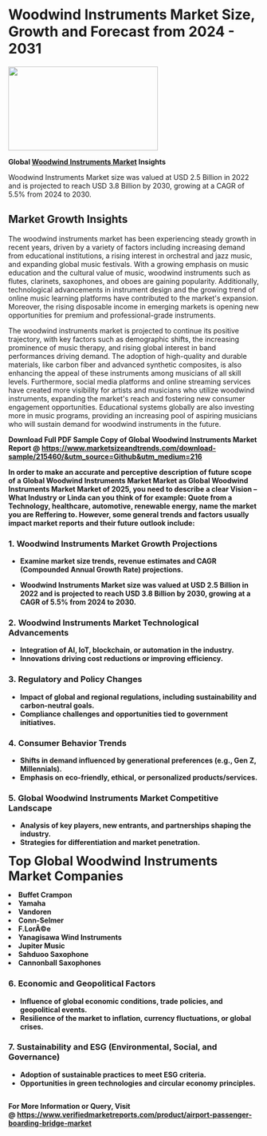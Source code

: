 <H1>Woodwind Instruments Market Size, Growth and Forecast from 2024 - 2031</H1><img class="aligncenter size-medium wp-image-584254" src="https://thirdeyenews.in/wp-content/uploads/2024/09/Global-Market-Research-300x168.jpeg" alt="" width="300" height="168" /><p><strong>Global&nbsp;<a href="https://www.marketsizeandtrends.com/download-sample/215460/&amp;utm_source=Github&utm_medium=216">Woodwind Instruments Market</a> Insights</strong></p><p>Woodwind Instruments Market size was valued at USD 2.5 Billion in 2022 and is projected to reach USD 3.8 Billion by 2030, growing at a CAGR of 5.5% from 2024 to 2030.</p><p><h2>Market Growth Insights</h2> <p>The woodwind instruments market has been experiencing steady growth in recent years, driven by a variety of factors including increasing demand from educational institutions, a rising interest in orchestral and jazz music, and expanding global music festivals. With a growing emphasis on music education and the cultural value of music, woodwind instruments such as flutes, clarinets, saxophones, and oboes are gaining popularity. Additionally, technological advancements in instrument design and the growing trend of online music learning platforms have contributed to the market's expansion. Moreover, the rising disposable income in emerging markets is opening new opportunities for premium and professional-grade instruments.</p> <p><strong></strong></p> <p>The woodwind instruments market is projected to continue its positive trajectory, with key factors such as demographic shifts, the increasing prominence of music therapy, and rising global interest in band performances driving demand. The adoption of high-quality and durable materials, like carbon fiber and advanced synthetic composites, is also enhancing the appeal of these instruments among musicians of all skill levels. Furthermore, social media platforms and online streaming services have created more visibility for artists and musicians who utilize woodwind instruments, expanding the market's reach and fostering new consumer engagement opportunities. Educational systems globally are also investing more in music programs, providing an increasing pool of aspiring musicians who will sustain demand for woodwind instruments in the future. <p><strong></p><p><span class=""><strong>Download Full PDF Sample Copy of Global Woodwind Instruments Market Report</strong> @ <a href="https://www.marketsizeandtrends.com/download-sample/215460/&amp;utm_source=Github&utm_medium=216" target="_blank">https://www.marketsizeandtrends.com/download-sample/215460/&amp;utm_source=Github&utm_medium=216</a></span></p><p>In order to make an accurate and perceptive description of future scope of a Global&nbsp;Woodwind Instruments Market Market as Global&nbsp;Woodwind Instruments Market Market of 2025, you need to describe a clear Vision &ndash; What Industry or Linda can you think of for example: Quote from a Technology, healthcare, automotive, renewable energy, name the market you are Reffering to. However, some general trends and factors usually impact market reports and their future outlook include:</p><h3>1.&nbsp;<strong>Woodwind Instruments Market Growth Projections</strong></h3><ul><li>Examine market size trends, revenue estimates and CAGR (Compounded Annual Growth Rate) projections.</li><li><p>Woodwind Instruments Market size was valued at USD 2.5 Billion in 2022 and is projected to reach USD 3.8 Billion by 2030, growing at a CAGR of 5.5% from 2024 to 2030.</p></li></ul><h3>2.&nbsp;<strong>Woodwind Instruments Market Technological Advancements</strong></h3><ul><li>Integration of AI, IoT, blockchain, or automation in the industry.</li><li>Innovations driving cost reductions or improving efficiency.</li></ul><h3>3.&nbsp;<strong>Regulatory and Policy Changes</strong></h3><ul><li>Impact of global and regional regulations, including sustainability and carbon-neutral goals.</li><li>Compliance challenges and opportunities tied to government initiatives.</li></ul><h3>4.&nbsp;<strong>Consumer Behavior Trends</strong></h3><ul><li>Shifts in demand influenced by generational preferences (e.g., Gen Z, Millennials).</li><li>Emphasis on eco-friendly, ethical, or personalized products/services.</li></ul><h3>5.&nbsp;<strong>Global Woodwind Instruments Market Competitive Landscape</strong></h3><ul><li>Analysis of key players, new entrants, and partnerships shaping the industry.</li><li>Strategies for differentiation and market penetration.</li></ul><p data-pm-slice="1 1 []"><span style="color: inherit; font-family: inherit; font-size: 25px;">Top Global Woodwind Instruments Market Companies</span></p><div class="" data-test-id=""><p><li>Buffet Crampon</li><li> Yamaha</li><li> Vandoren</li><li> Conn-Selmer</li><li> F.LorÃ©e</li><li> Yanagisawa Wind Instruments</li><li> Jupiter Music</li><li> Sahduoo Saxophone</li><li> Cannonball Saxophones</li></p></div><h3>6.&nbsp;<strong>Economic and Geopolitical Factors</strong></h3><ul><li>Influence of global economic conditions, trade policies, and geopolitical events.</li><li>Resilience of the market to inflation, currency fluctuations, or global crises.</li></ul><h3>7.&nbsp;<strong>Sustainability and ESG (Environmental, Social, and Governance)</strong></h3><ul><li>Adoption of sustainable practices to meet ESG criteria.</li><li>Opportunities in green technologies and circular economy principles.</li></ul><h2><strong style="font-size: 14px;">For More Information or Query, Visit @&nbsp;</strong><a style="background-color: #ffffff; font-size: 14px;" href="https://www.marketsizeandtrends.com/report/woodwind-instruments-market/" target="_blank">https://www.verifiedmarketreports.com/product/airport-passenger-boarding-bridge-market</a></h2>
